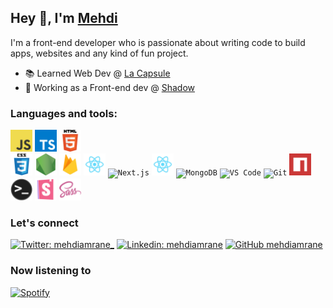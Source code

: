 ## Hey 👋, I'm [Mehdi](https://mehdi.co)

I'm a front-end developer who is passionate about writing code to build apps, websites and any kind of fun project.

- 📚 Learned Web Dev @ [La Capsule](https://www.lacapsule.academy/)
- 💼 Working as a Front-end dev @ [Shadow](https://shadow.tech)

### Languages and tools:

<code><img width="35px" title="JavaScript" alt="JavaScript" src="https://raw.githubusercontent.com/github/explore/80688e429a7d4ef2fca1e82350fe8e3517d3494d/topics/javascript/javascript.png" /></code>
<code><img width="35px" title="TypeScript" alt="TypeScript" src="https://raw.githubusercontent.com/github/explore/80688e429a7d4ef2fca1e82350fe8e3517d3494d/topics/typescript/typescript.png" /></code>
<code><img width="35px" title="HTML5" alt="HTML5"  src="https://raw.githubusercontent.com/github/explore/80688e429a7d4ef2fca1e82350fe8e3517d3494d/topics/html/html.png" />
<img width="35px" title="CSS3" alt="CSS3" src="https://raw.githubusercontent.com/github/explore/80688e429a7d4ef2fca1e82350fe8e3517d3494d/topics/css/css.png" /></code>
<code><img width="35px" title="Node.js" alt="Node.js" src="https://raw.githubusercontent.com/github/explore/80688e429a7d4ef2fca1e82350fe8e3517d3494d/topics/nodejs/nodejs.png" /></code>
<code><img width="35px" title="Firebase" alt="Firebase" src="https://raw.githubusercontent.com/github/explore/80688e429a7d4ef2fca1e82350fe8e3517d3494d/topics/firebase/firebase.png" /></code>
<code><img width="35px" title="React" alt="React" src="https://raw.githubusercontent.com/github/explore/80688e429a7d4ef2fca1e82350fe8e3517d3494d/topics/react/react.png" /></code>
<code><img width="35px" title="Next.js" alt="Next.js" src="https://cdn.worldvectorlogo.com/logos/next-js.svg" /></code>
<code><img width="35px" title="React Native" alt="React Native" src="https://raw.githubusercontent.com/github/explore/80688e429a7d4ef2fca1e82350fe8e3517d3494d/topics/react-native/react-native.png" /></code>
<code><img width="35px" title="MongoDB" alt="MongoDB" src="https://www.mongodb.com/assets/images/global/favicon.ico" /></code>
<code><img width="35px" title="Visual Studio Code" alt="VS Code" src="https://cdn.worldvectorlogo.com/logos/visual-studio-code-1.svg" /></code>
<code><img width="35px" title="Git" alt="Git" src="https://cdn.worldvectorlogo.com/logos/git-icon.svg" /></code>
<code><img width="35px" title="NPM"  alt="NPM" src="https://raw.githubusercontent.com/github/explore/80688e429a7d4ef2fca1e82350fe8e3517d3494d/topics/npm/npm.png" /></code>
<code><img width="35px" alt="Terminal" title="Terminal" src="https://raw.githubusercontent.com/github/explore/80688e429a7d4ef2fca1e82350fe8e3517d3494d/topics/terminal/terminal.png" /></code>
<code><img width="35px" title="Storybook" alt="Storybook" src="https://raw.githubusercontent.com/github/explore/80688e429a7d4ef2fca1e82350fe8e3517d3494d/topics/storybook/storybook.png"></code>
<code><img width="35px" title="Sass" alt="Sass" src="https://raw.githubusercontent.com/github/explore/80688e429a7d4ef2fca1e82350fe8e3517d3494d/topics/sass/sass.png"></code>


### Let's connect

[![Twitter: mehdiamrane_](https://img.shields.io/twitter/follow/mehdiamrane_?style=social)](https://twitter.com/mehdiamrane_)
[![Linkedin: mehdiamrane](https://img.shields.io/badge/-mehdiamrane-blue?style=flat-square&logo=Linkedin&logoColor=white&link=https://www.linkedin.com/in/mehdiamrane/)](https://www.linkedin.com/in/mehdiamrane/)
[![GitHub mehdiamrane](https://img.shields.io/github/followers/mehdiamrane?label=follow&style=social)](https://github.com/mehdiamrane)

### Now listening to

[![Spotify](https://mehdi-github-spotify.vercel.app/api/spotify)](https://open.spotify.com/user/heymehdi)
